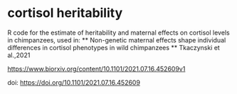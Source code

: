 # cortisol heritability

R code for the estimate of heritability and maternal effects on cortisol levels in chimpanzees, used in:
** Non-genetic maternal effects shape individual differences in cortisol phenotypes in wild chimpanzees **
Tkaczynski et al.,2021

https://www.biorxiv.org/content/10.1101/2021.07.16.452609v1

doi: https://doi.org/10.1101/2021.07.16.452609 

